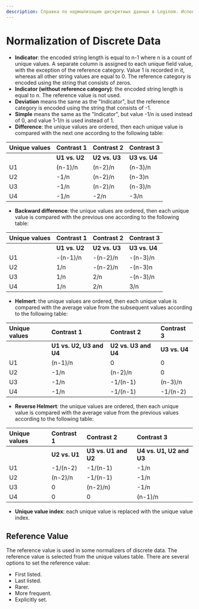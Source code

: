 ```yaml
---
description: Справка по нормализации дискретных данных в Loginom. Использование разности, обратной разности, гельмерта, обратного гельмерта в качестве уникальных значений при нормализации дискретных данных. Варианты опорных значений.
---
```

# Normalization of Discrete Data

* **Indicator**: the encoded string length is equal to n-1 where n is a count of unique values. A separate column is assigned to each unique field value, with the exception of the reference category. Value 1 is recorded in it, whereas all other string values are equal to 0. The reference category is encoded using the string that consists of zeros.
* **Indicator (without reference category)**: the encoded string length is equal to n. The reference value is not used.
* **Deviation** means the same as the "Indicator", but the reference category is encoded using the string that consists of -1.
* **Simple** means the same as the "Indicator", but value -1/n is used instead of 0, and value 1-1/n is used instead of 1.
* **Difference**: the unique values are ordered, then each unique value is compared with the next one according to the following table:

| Unique values | Contrast 1 | Contrast 2 | Contrast 3 |
| :--------------------- | :------------ | :------------ | :------------ |
|  | **U1 vs. U2** | **U2 vs. U3** | **U3 vs. U4** |
| U1 | (n-1)/n | (n-2)/n | (n-3)/n |
| U2 | -1/n | (n-2)/n | (n-3)n |
| U3 | -1/n | (n-2)/n | (n-3)/n |
| U4 | -1/n | -2/n | -3/n |

* **Backward difference**: the unique values are ordered, then each unique value is compared with the previous one according to the following table:

| Unique values | Contrast 1 | Contrast 2 | Contrast 3 |
| :--------------------- | :------------ | :------------ | :------------ |
|  | **U1 vs. U2** | **U2 vs. U3** | **U3 vs. U4** |
| U1 | -(n-1)/n | -(n-2)/n | -(n-3)/n |
| U2 | 1/n | -(n-2)/n | -(n-3)n |
| U3 | 1/n | 2/n | -(n-3)/n |
| U4 | 1/n | 2/n | 3/n |

* **Helmert**: the unique values are ordered, then each unique value is compared with the average value from the subsequent values according to the following table:

| Unique values | Contrast 1 | Contrast 2 | Contrast 3 |
| :--------------------- | :------------ | :------------ | :------------ |
|  | **U1 vs. U2, U3 and U4** | **U2 vs. U3 and U4** | **U3 vs. U4** |
| U1 | (n-1)/n | 0 | 0 |
| U2 | -1/n | (n-2)/n | 0 |
| U3 | -1/n | -1/(n-1) | (n-3)/n |
| U4 | -1/n | -1/(n-1) | -1/(n-2) |

* **Reverse Helmert**: the unique values are ordered, then each unique value is compared with the average value from the previous values according to the following table:

| Unique values | Contrast 1 | Contrast 2 | Contrast 3 |
| :--------------------- | :------------ | :------------ | :------------ |
|  | **U2 vs. U1** | **U3 vs. U1 and U2** | **U4 vs. U1, U2 and U3** |
| U1 | -1/(n-2) | -1/(n-1) | -1/n |
| U2 | (n-2)/n | -1/(n-1) | -1/n |
| U3 | 0 | (n-2)/n) | -1/n |
| U4 | 0 | 0 | (n-1)/n |

* **Unique value index**: each unique value is replaced with the unique value index.

## Reference Value

The reference value is used in some normalizers of discrete data. The reference value is selected from the unique values table. There are several options to set the reference value:

* First listed.
* Last listed.
* Rarer.
* More frequent.
* Explicitly set.